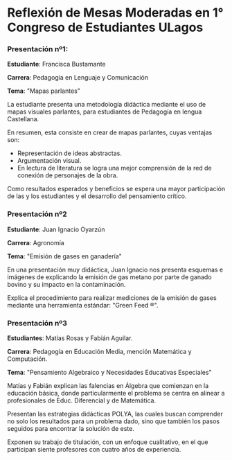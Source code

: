# Reflexión de Mesas Moderadas en 1° Congreso de Estudiantes ULagos


### Presentación nº1:

**Estudiante**: Francisca Bustamante

**Carrera**: Pedagogía en Lenguaje y Comunicación

**Tema**: "Mapas parlantes"

La estudiante presenta una metodología didáctica mediante el uso de mapas visuales parlantes, para estudiantes de Pedagogía en lengua Castellana.

En resumen, esta consiste en crear de mapas parlantes, cuyas ventajas son:

- Representación de ideas abstractas.
- Argumentación visual.
- En lectura de literatura se logra una mejor comprensión de la red de conexión de personajes de la obra.

Como resultados esperados y beneficios se espera una mayor participación de las y los estudiantes y el desarrollo del pensamiento crítico.

### Presentación nº2 

**Estudiante**: Juan Ignacio Oyarzún

**Carrera**: Agronomía

**Tema**: "Emisión de gases en ganadería"

En una presentación muy didáctica, Juan Ignacio nos presenta esquemas e imágenes de explicando la emisión de gas metano por parte de ganado bovino y su impacto en la contaminación.

Explica el procedimiento para realizar mediciones de la emisión de gases mediante una herramienta estándar: "Green Feed ®".

### Presentación nº3 

**Estudiantes**: Matías Rosas y Fabián Aguilar.

**Carrera**: Pedagogía en Educación Media, mención Matemática y Computación.

**Tema**: "Pensamiento Algebraico y Necesidades Educativas Especiales"

Matías y Fabián explican las falencias en Álgebra que comienzan en la educación básica, donde particularmente el problema se centra en alinear a profesionales de Educ. Diferencial y de Matemática.

Presentan las estrategias didácticas POLYA, las cuales buscan comprender no solo los resultados para un problema dado, sino que también los pasos seguidos para encontrar la solución de este.

Exponen su trabajo de titulación, con un enfoque cualitativo, en el que participan siente profesores con cuatro años de experiencia.
